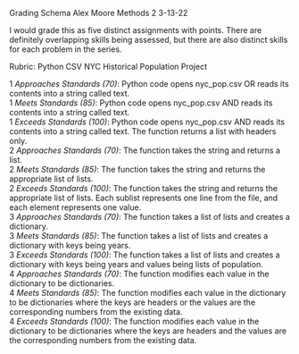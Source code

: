 Grading Schema
Alex Moore
Methods 2
3-13-22

I would grade this as five distinct assignments with points.  There are definitely overlapping skills being assessed, but there are also distinct skills for each problem in the series.  

Rubric:  Python CSV NYC Historical Population Project

1 _Approaches Standards (70)_:	Python code opens nyc_pop.csv OR reads its contents into a string called text.  	
1 _Meets Standards (85)_:	Python code opens nyc_pop.csv AND reads its contents into a string called text.  	  
1 _Exceeds Standards (100)_:	Python code opens nyc_pop.csv AND reads its contents into a string called text.  The function returns a list with headers only.  
2 _Approaches Standards (70)_:	The function takes the string and returns a list.	  
2 _Meets Standards (85)_:  The function takes the string and returns the appropriate list of lists.	  
2 _Exceeds Standards (100)_:	The function takes the string and returns the appropriate list of lists.  Each sublist represents one line from the file, and each element represents one value.  
3 _Approaches Standards (70)_:	The function takes a list of lists and creates a dictionary.	  
3 _Meets Standards (85)_:  The function takes a list of lists and creates a dictionary with keys being years.	  
3 _Exceeds Standards (100)_:	The function takes a list of lists and creates a dictionary with keys being years and values being lists of population.  
4 _Approaches Standards (70)_:	The function modifies each value in the dictionary to be dictionaries.	  
4 _Meets Standards (85)_:  The function modifies each value in the dictionary to be dictionaries where the keys are headers or the values are the corresponding numbers from the existing data.	  
4 _Exceeds Standards (100)_:	The function modifies each value in the dictionary to be dictionaries where the keys are headers and the values are the corresponding numbers from the existing data.  

